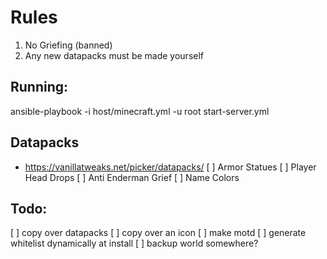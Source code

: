 # Rules
1) No Griefing (banned)
2) Any new datapacks must be made yourself

## Running:
ansible-playbook -i host/minecraft.yml -u root start-server.yml

## Datapacks
  - https://vanillatweaks.net/picker/datapacks/
  [ ] Armor Statues
  [ ] Player Head Drops
  [ ] Anti Enderman Grief
  [ ] Name Colors

## Todo:
  [ ] copy over datapacks
  [ ] copy over an icon
  [ ] make motd
  [ ] generate whitelist dynamically at install
  [ ] backup world somewhere?
